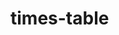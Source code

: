 times-table
===========
<html>
<head />
<body> 

<script type="text/javascript">
document.write("<h1>Multiplication table</h1>");
document.write("<table border=2 width=50%");

for (var i = 1; i <= 10; i++ ) {
  document.write("<tr>");
  document.write("<td>" + i + "</td>");
 
   for ( var x = 2; x <= 10; x++ ) {
        document.write("<td>" + i * x + "</td>");
    }

   document.write("</tr>");
}

document.write("</table>");
</script>

</body>
</html>
